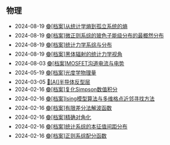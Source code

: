 <div class="timeline">
    <h2>物理</h2>
    <ul>
        <li>
            <span class="date">2024-08-19</span>
            <span class="event"><a href="/index.html?blog=WuLi_从统计学熵到孤立系统的熵">🟢[档案]从统计学熵到孤立系统的熵</a></span>
        </li>
        <li>
            <span class="date">2024-08-19</span>
            <span class="event"><a href="/index.html?blog=WuLi_微正则系综的玻色子的最概然分布">🟢[档案]微正则系综的玻色子能级分布的最概然分布</a></span>
        </li>
        <li>
            <span class="date">2024-08-19</span>
            <span class="event"><a href="/index.html?blog=WuLi_统计力学系综与分布">🟢[档案]统计力学系综与分布</a></span>
        </li>
        <li>
            <span class="date">2024-08-19</span>
            <span class="event"><a href="/index.html?blog=WuLi_黑体辐射的统计力学视角">🟢[档案]黑体辐射的统计力学视角</a></span>
        </li>
        <li>
            <span class="date">2024-08-03</span>
            <span class="event"><a href="/index.html?blog=WuLi_MOSFET沟道电流与电势">🟢[档案]MOSFET沟道电流与电势</a></span>
        </li>
        <li>
            <span class="date">2024-05-19</span>
            <span class="event"><a href="/index.html?blog=WuLi_光度学物理量">🟢[档案]光度学物理量</a></span>
        </li>
        <li>
            <span class="date">2024-03-05</span>
            <span class="event"><a href="/index.html?blog=WuLi_半导体反型层">🔴[AI]半导体反型层</a></span>
        </li>
        <li>
            <span class="date">2024-02-16</span>
            <span class="event"><a href="/index.html?blog=SuXt_复化Simpson数值积分">🟢[档案]复化Simpson数值积分</a></span>
        </li>
        <li>
            <span class="date">2024-02-16</span>
            <span class="event"><a href="/index.html?blog=WuLi_Ising模型算法与多维格点近邻寻找方法">🟢[档案]Ising模型算法与多维格点近邻寻找方法</a></span>
        </li>
        <li>
            <span class="date">2024-02-16</span>
            <span class="event"><a href="/index.html?blog=WuLi_有限差分法解波函数">🟢[档案]有限差分法解波函数</a></span>
        </li>
        <li>
            <span class="date">2024-02-16</span>
            <span class="event"><a href="/index.html?blog=WuLi_精确对角化">🟢[档案]精确对角化</a></span>
        </li>
        <li>
            <span class="date">2024-02-16</span>
            <span class="event"><a href="/index.html?blog=WuLi_统计系综的本征值间距分布">🟢[档案]统计系综的本征值间距分布</a></span>
        </li>
        <li>
            <span class="date">2024-02-16</span>
            <span class="event"><a href="/index.html?blog=WuLi_配分函数">🟢[档案]正则系综配分函数</a></span>
        </li>
    </ul>
</div>
